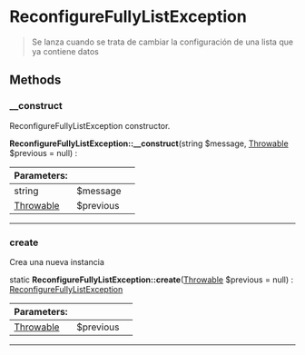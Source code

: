
                                                                                                                                            
    
# ReconfigureFullyListException


> Se lanza cuando se trata de cambiar la configuración de una lista
que ya contiene datos
>
> 








## Methods

### __construct
ReconfigureFullyListException constructor.


**ReconfigureFullyListException::__construct**(string $message, [Throwable](../../../../Throwable.md) $previous = null) : 


|Parameters: | | |
| --- | --- | --- |
|string |$message |  |
|[Throwable](../../../../Throwable.md) |$previous |  |

---


### create
Crea una nueva instancia


static **ReconfigureFullyListException::create**([Throwable](../../../../Throwable.md) $previous = null) : [ReconfigureFullyListException](../../../../ReconfigureFullyListException.md)


|Parameters: | | |
| --- | --- | --- |
|[Throwable](../../../../Throwable.md) |$previous |  |

---


                                                                                                                                                                                                                                                                                                                                                                                                            
    
                                                                                                                                                                                                                                                                             
                